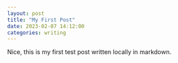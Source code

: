 ```yaml
---
layout: post
title: "My First Post"
date: 2023-02-07 14:12:00
categories: writing
---
```


Nice, this is my first test post written locally in markdown.
